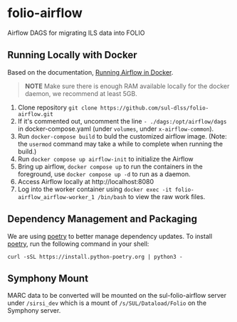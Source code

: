 # folio-airflow
Airflow DAGS for migrating ILS data into FOLIO

## Running Locally with Docker
Based on the documentation, [Running Airflow in Docker](https://airflow.apache.org/docs/apache-airflow/stable/start/docker.html).

> **NOTE** Make sure there is enough RAM available locally for the
> docker daemon, we recommend at least 5GB.

1. Clone repository `git clone https://github.com/sul-dlss/folio-airflow.git`
1. If it's commented out, uncomment the line `- ./dags:/opt/airflow/dags` in docker-compose.yaml (under `volumes`, under `x-airflow-common`).
1. Run `docker-compose build` to buld the customized airflow image. (Note: the `usermod` command may take a while to complete when running the build.)
1. Run `docker compose up airflow-init` to initialize the Airflow
1. Bring up airflow, `docker compose up` to run the containers in the
   foreground, use `docker compose up -d` to run as a daemon.
1. Access Airflow locally at http://localhost:8080
1. Log into the worker container using `docker exec -it folio-airflow_airflow-worker_1 /bin/bash` to view the raw work files.

## Dependency Management and Packaging
We are using [poetry][POET] to better manage dependency updates. To install
[poetry][POET], run the following command in your shell:

`curl -sSL https://install.python-poetry.org | python3 -`

[POET]: https://python-poetry.org/
[PYTEST]: https://docs.pytest.org/

## Symphony Mount
MARC data to be converted will be mounted on the sul-folio-airflow server under `/sirsi_dev` which is a mount of `/s/SUL/Dataload/Folio` on the Symphony server.
